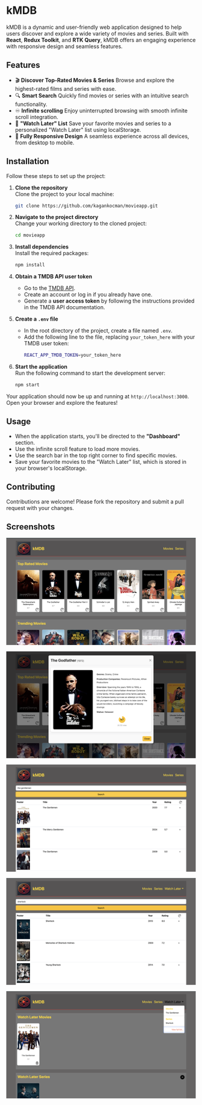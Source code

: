 # kMDB

kMDB is a dynamic and user-friendly web application designed to help users discover and explore a wide variety of movies and series. Built with **React**, **Redux Toolkit**, and **RTK Query**, kMDB offers an engaging experience with responsive design and seamless features.

## Features
- 🎬 **Discover Top-Rated Movies & Series**
Browse and explore the highest-rated films and series with ease.
- 🔍 **Smart Search**
Quickly find movies or series with an intuitive search functionality.
- ♾️ **Infinite scrolling**
Enjoy uninterrupted browsing with smooth infinite scroll integration.
- 💾 **"Watch Later" List**
Save your favorite movies and series to a personalized "Watch Later" list using localStorage.
- 📱 **Fully Responsive Design**
A seamless experience across all devices, from desktop to mobile.

## Installation

Follow these steps to set up the project:

1. **Clone the repository**  
   Clone the project to your local machine:
   ```bash
   git clone https://github.com/kagankocman/movieapp.git
   ```

2. **Navigate to the project directory**  
   Change your working directory to the cloned project:
   ```bash
   cd movieapp
   ```

3. **Install dependencies**  
   Install the required packages:
   ```bash
   npm install
   ```

4. **Obtain a TMDB API user token**  
   - Go to the [TMDB API](https://www.themoviedb.org/documentation/api).
   - Create an account or log in if you already have one.
   - Generate a **user access token** by following the instructions provided in the TMDB API documentation.

5. **Create a `.env` file**  
   - In the root directory of the project, create a file named `.env`.
   - Add the following line to the file, replacing `your_token_here` with your TMDB user token:
     ```bash
     REACT_APP_TMDB_TOKEN=your_token_here
     ```

6. **Start the application**  
   Run the following command to start the development server:
   ```bash
   npm start
   ```

Your application should now be up and running at `http://localhost:3000`. Open your browser and explore the features!

## Usage
- When the application starts, you'll be directed to the **"Dashboard"** section.
- Use the infinite scroll feature to load more movies.
- Use the search bar in the top right corner to find specific movies.
- Save your favorite movies to the "Watch Later" list, which is stored in your browser's localStorage.

## Contributing
Contributions are welcome! Please fork the repository and submit a pull request with your changes.

## Screenshots

![Dashboard](screenshots/dashboard.png "Dashboard View")

![DetailModal](screenshots/detailmodal.png "Detail Modal View")

![SearchMovie](screenshots/searchmovie.png "Search Movie View")

![SearchSerie](screenshots/searchserie.png "Search Serie View")

![Watchlater](screenshots/watchlater.png "Watchlater List View")

